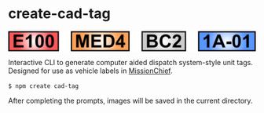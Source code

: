 # create-cad-tag

<img src="assets/tags.png" align="center" alt="tags" />

Interactive CLI to generate computer aided dispatch system-style unit tags. Designed for use as vehicle labels in [MissionChief](https://www.missionchief.com/).

```
$ npm create cad-tag
```

After completing the prompts, images will be saved in the current directory.
